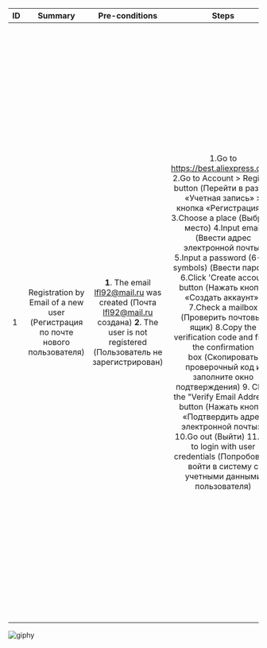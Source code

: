 ID | Summary | Pre-conditions | Steps | Expected results
:--|:-------:|:--------------:|:-----:|-----------------:
1 | Registration by Email of a new user (Регистрация по почте нового пользователя) | **1**. The email lfl92@mail.ru was created (Почта lfl92@mail.ru создана)    **2**. The user is not registered (Пользователь не зарегистрирован) | 1.Go to https://best.aliexpress.com/   2.Go to Account > Register button (Перейти в раздел «Учетная запись» > кнопка «Регистрация».)   3.Choose a place (Выбрать место)    4.Input email (Ввести адрес электронной почты)  5.Input a password (6-20 symbols) (Ввести пароль)   6.Click 'Create accout' button (Нажать кнопку «Создать аккаунт»)    7.Check a mailbox (Проверить почтовый ящик)     8.Copy the verification code and fill in the confirmation box (Скопировать проверочный код и заполните окно подтверждения) 9. Click the "Verify Email Address" button (Нажать кнопку «Подтвердить адрес электронной почты»)     10.Go out (Выйти)   11.Try to login with user credentials (Попробовать войти в систему с учетными данными пользователя) |   1.The Main page is open (Главная страница открыта)  2.The registration window is opened (Окно регистрации открыто)  3.The list opens. User selects a location (Открывается список. Пользователь выбирает место)     4.Email is displayed, no error message (Почта отображается, нет сообщения об ошибке)    5.The password is displayed, there is no error message. (Пароль отображается, сообщения об ошибке нет)  6.The verification window is dispalyed. The 'Verify Email' button is disabled (Отображается окно проверки. Кнопка «Подтвердить адрес электронной почты» отключена)  7.The verification code was received (Код подтверждения получен)    8.Confirm button is active (Кнопка подтвердить активна)     9.User registered (Пользователь зарегистрирован)    10.User logged out (Пользователь вышел из системы)  11.User logged in (Пользователь вошел в систему) |
  

![giphy](https://github.com/VladislavBroPiton/Test-Case/assets/132227845/00cf9420-8e4d-4288-86c6-a8015fdf0dfe)
